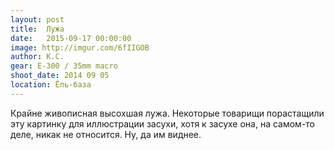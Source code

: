 ```yaml
---
layout: post
title:  Лужа
date:   2015-09-17 00:00:00
image: http://imgur.com/6fIIGOB
author: К.С.
gear: E-300 / 35mm macro
shoot_date: 2014 09 05
location: Ёль-база
---
```


Крайне живописная высохшая лужа. Некоторые товарищи порастащили эту картинку для иллюстрации засухи, хотя к засухе она, на самом-то деле, никак не относится. Ну, да им виднее.
